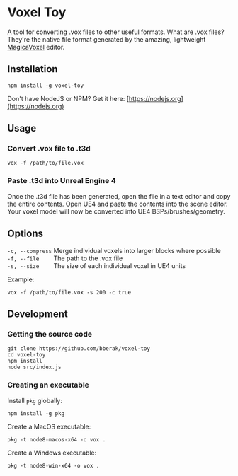 # Voxel Toy

A tool for converting .vox files to other useful formats. What are .vox files? They're the native file format generated by the amazing, lightweight [MagicaVoxel](https://ephtracy.github.io/) editor.

## Installation

```
npm install -g voxel-toy
```

Don't have NodeJS or NPM? Get it here: [https://nodejs.org](https://nodejs.org)

## Usage

### Convert .vox file to .t3d

```
vox -f /path/to/file.vox
```

### Paste .t3d into Unreal Engine 4

Once the .t3d file has been generated, open the file in a text editor and copy the entire contents. Open UE4 and paste the contents into the scene editor. Your voxel model will now be converted into UE4 BSPs/brushes/geometry.

## Options

`-c, --compress` Merge individual voxels into larger blocks where possible <br/>
`-f, --file    ` The path to the .vox file <br/>
`-s, --size    ` The size of each individual voxel in UE4 units <br/>

Example:

`vox -f /path/to/file.vox -s 200 -c true`

## Development

### Getting the source code

```
git clone https://github.com/bberak/voxel-toy
cd voxel-toy
npm install
node src/index.js
```

### Creating an executable

Install `pkg` globally:

```
npm install -g pkg
```

Create a MacOS executable:

```
pkg -t node8-macos-x64 -o vox .
```

Create a Windows executable:

```
pkg -t node8-win-x64 -o vox .
```